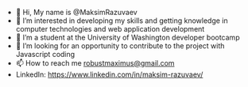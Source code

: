 - 👋 Hi, My name is @MaksimRazuvaev
- 👀 I’m interested in developing my skills and getting knowledge in computer technologies and web application development
- 🌱 I’m a student at the University of Washington developer bootcamp
- 💞️ I’m looking for an opportunity to contribute to the project with Javascript coding
- 📫 How to reach me robustmaximus@gmail.com
- LinkedIn: https://www.linkedin.com/in/maksim-razuvaev/

<!---
MaksimRazuvaev/MaksimRazuvaev is a ✨ special ✨ repository because its `README.md` (this file) appears on your GitHub profile.
You can click the Preview link to take a look at your changes.
--->
